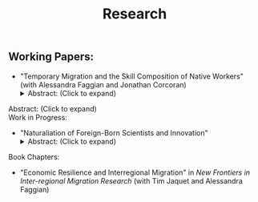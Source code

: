 ﻿---
layout: page
title: Research
permalink: /research/
---
## Working Papers: 
* "Temporary Migration and the Skill Composition of Native Workers" (with Alessandra Faggian and Jonathan Corcoran)
  <details>
      <summary>Abstract: (Click to expand)</summary>
<div class = "align-justify> This paper estimates the effect of a major skilled visa program in Australia on the wages and skill composition of the native workforce. Specifically, whether policies that seek to attract and temporarily employ skilled international workers result in crowd-out, or a shift in occupation-specific skills for native workers. To answer these questions, we combine three separate datasets: (1) the full population of subclass 457 visa approved applications in Australia, (2) the skills performed in each occupation from the Occupational Information Network (O*NET) database, and (3) the nationally representative Household, Income and Labour Dynamics in Australia longitudinal survey (HILDA) from 2001-2015. We find that having a high share of temporary visa holders in a region results in native workers specializing in occupations which require more cognitive and communication skills. Furthermore, we estimate that skilled immigrants increase the wages of natives, which is consistent with the explanation that immigrant and native workers perform complementary tasks in the production process. <\div>
    </details>
* "USDA’s Business and Industry (B& I) Loan Program and Business Dynamics" (with Anil Rupasingha and John Pender)
* "Was Access to Capital a Barrier to Entry, Survival, and Growth in the Hinterland? Evidence from the Rural United States" (with Anil Rupasingha and Sarah Low)
  <details>
      <summary>Abstract: (Click to expand)</summary>
<div class = "align-justify> In this paper we examine the effect on long-run establishment survival of access to capital, measured with physical bank branch access, business loan volume, bank branch diversity, and home equity.  Using the National Establishment Time Series (NETS) data, we have over 400,000 observation in our study, enabling us to parse results by metro/rural, sector, and, importantly, levels of social capital.  Results suggest that in rural counties, access to physical branches increased survival whereas no effect was observed in metropolitan counties. We also find that rural establishment survival is higher where bank branch diversity is greater, i.e., branches of different banks. These results suggest more banking competition may be associated with higher rural establishment survival rates, ceteris paribus.  We also find that results vary with the county’s level of social capital. In both metro and rural counties with the highest levels of social capital, bank branch diversity and access to branches was irrelevant to survival—presumably social capital, possibly face-time with bankers, makes-up for differences in branch access and diversity. In low social capital counties, bank branch access was especially important to establishment survival, presumably due to a lack of social capital or face-time with bankers. <\div>
    </details>
* "University Major Choice and Labor Market Returns: Evidence from SESTAT" (with Pantelis Kazaqis)
* "Heterogeneous Returns to Migration of Married Couples"
	* Runner-up AEDE Best Second Year Paper Award
	
## Work in Progress:
* "Naturaliation of Foreign-Born Scientists and Innovation"
  <details>
      <summary>Abstract: (Click to expand)</summary>
<div class = "align-justify> This paper estimates the effect of obtaining U.S. citizenship on individual level measures of productivity for foreign-born doctoral recipients from U.S. universities. Becoming a United States citizen results in the removal of barriers such as access to public sector occupations and to some sources of government sponsored research funding which are hypothesized to increase the productivity of foreign-born scientists. We utilize panel data from the Survey of Doctoral Recipients (SDR) from 1993-2013 and individual fixed effects models to control for selection bias in the naturalization decision. Preliminary results indicate that becoming a naturalized citizen increases wages by 6% and increases the number of patent applications filed over a 5 year period by about 1 patent application. We find positive effects of naturalization on several measures of academic productivity, specifically that foreign-born workers in academic occupations publish 0.5 more papers and make close to one additional paper presentation over a 5 year period. We find that foreign-born workers who naturalize are 2% more likely to work in the public sector and 9.7% more likely to utilize research funding from a government agency. Our results imply that granting citizenship to highly skilled foreign graduates of U.S. educational institutions has positive effects on their individual-level productivity and could be one potential pathway to increased economic growth in the United States.  <\div>
    </details>
* "Do Temporary Visa Programs Reduce Entrepreneurship"

## Book Chapters:
* "Economic Resilience and Interregional Migration" in *New Frontiers in Inter-regional Migration Research* (with Tim Jaquet and Alessandra Faggian)

